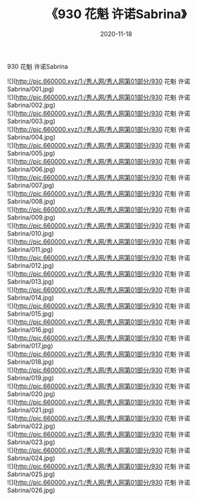 ﻿---
layout: post
title:  《930 花魁 许诺Sabrina》
date:   2020-11-18
img: http://pic.660000.xyz/1:/秀人网/秀人网第01部分/930 花魁 许诺Sabrina/000.jpg
categories: [美女, 清纯, 唯美]
---

930 花魁 许诺Sabrina

  ![](http://pic.660000.xyz/1:/秀人网/秀人网第01部分/930 花魁 许诺Sabrina/001.jpg) <br> ![](http://pic.660000.xyz/1:/秀人网/秀人网第01部分/930 花魁 许诺Sabrina/002.jpg) <br> ![](http://pic.660000.xyz/1:/秀人网/秀人网第01部分/930 花魁 许诺Sabrina/003.jpg) <br> ![](http://pic.660000.xyz/1:/秀人网/秀人网第01部分/930 花魁 许诺Sabrina/004.jpg) <br> ![](http://pic.660000.xyz/1:/秀人网/秀人网第01部分/930 花魁 许诺Sabrina/005.jpg) <br> ![](http://pic.660000.xyz/1:/秀人网/秀人网第01部分/930 花魁 许诺Sabrina/006.jpg) <br> ![](http://pic.660000.xyz/1:/秀人网/秀人网第01部分/930 花魁 许诺Sabrina/007.jpg) <br> ![](http://pic.660000.xyz/1:/秀人网/秀人网第01部分/930 花魁 许诺Sabrina/008.jpg) <br> ![](http://pic.660000.xyz/1:/秀人网/秀人网第01部分/930 花魁 许诺Sabrina/009.jpg) <br> ![](http://pic.660000.xyz/1:/秀人网/秀人网第01部分/930 花魁 许诺Sabrina/010.jpg) <br> ![](http://pic.660000.xyz/1:/秀人网/秀人网第01部分/930 花魁 许诺Sabrina/011.jpg) <br> ![](http://pic.660000.xyz/1:/秀人网/秀人网第01部分/930 花魁 许诺Sabrina/012.jpg) <br> ![](http://pic.660000.xyz/1:/秀人网/秀人网第01部分/930 花魁 许诺Sabrina/013.jpg) <br> ![](http://pic.660000.xyz/1:/秀人网/秀人网第01部分/930 花魁 许诺Sabrina/014.jpg) <br> ![](http://pic.660000.xyz/1:/秀人网/秀人网第01部分/930 花魁 许诺Sabrina/015.jpg) <br> ![](http://pic.660000.xyz/1:/秀人网/秀人网第01部分/930 花魁 许诺Sabrina/016.jpg) <br> ![](http://pic.660000.xyz/1:/秀人网/秀人网第01部分/930 花魁 许诺Sabrina/017.jpg) <br> ![](http://pic.660000.xyz/1:/秀人网/秀人网第01部分/930 花魁 许诺Sabrina/018.jpg) <br> ![](http://pic.660000.xyz/1:/秀人网/秀人网第01部分/930 花魁 许诺Sabrina/019.jpg) <br> ![](http://pic.660000.xyz/1:/秀人网/秀人网第01部分/930 花魁 许诺Sabrina/020.jpg) <br> ![](http://pic.660000.xyz/1:/秀人网/秀人网第01部分/930 花魁 许诺Sabrina/021.jpg) <br> ![](http://pic.660000.xyz/1:/秀人网/秀人网第01部分/930 花魁 许诺Sabrina/022.jpg) <br> ![](http://pic.660000.xyz/1:/秀人网/秀人网第01部分/930 花魁 许诺Sabrina/023.jpg) <br> ![](http://pic.660000.xyz/1:/秀人网/秀人网第01部分/930 花魁 许诺Sabrina/024.jpg) <br> ![](http://pic.660000.xyz/1:/秀人网/秀人网第01部分/930 花魁 许诺Sabrina/025.jpg) <br> ![](http://pic.660000.xyz/1:/秀人网/秀人网第01部分/930 花魁 许诺Sabrina/026.jpg) <br>